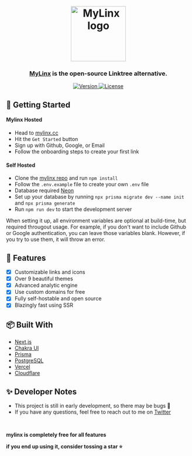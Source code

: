 <h1 align="center">
  <a href="https://MyLinx.io">
    <img alt="MyLinx logo" height="150" src="https://cdn.discordapp.com/attachments/820893881980813314/1178456136354119680/mylinx_logo_final.svg?ex=657635cd&is=6563c0cd&hm=3216ea73d8de1020bc0a06e5947c7ec8f3a98a5bba95d90928b45459c38bfb9d&">
  </a>
</h1>

<h3 align="center">
    <a href="https://MyLinx.cc">MyLinx</a> is the open-source Linktree alternative.
</h3>
<p align="center">
    <a href="https://github.com/asadbek064/mylinx/projects/1">
        <img src="https://img.shields.io/badge/%20Beta-4.1.0-%2303d2d4" alt="Version">
    </a>
    <a href="https://opensource.org/licenses/MIT">
        <img src="https://img.shields.io/badge/License-MIT-yellow.svg" alt="License"/>
    </a>

 
</p>

## 🚀 Getting Started

#### Mylinx Hosted

- Head to [mylinx.cc](https://mylinx.cc)
- Hit the `Get Started` button
- Sign up with Github, Google, or Email
- Follow the onboarding steps to create your first link

#### Self Hosted

- Clone the [mylinx repo](httsp://github.com/asadbek064/mylinx) and run `npm install`
- Follow the `.env.example` file to create your own `.env` file
- Database required [Neon](https://neon.tech/) 
- Set up your database by running `npx prisma migrate dev --name init` and `npx prisma generate`
- Run `npm run dev` to start the development server

When setting it up, all environment variables are optional at build-time, but required througout usage. For example, if you don't want to include Github or Google authentication, you can leave those variables blank. However, if you try to use them, it will throw an error.

## 📝 Features

- [x] Customizable links and icons
- [x] Over 9 beautiful themes
- [x] Advanced analytic engine
- [x] Use custom domains for free
- [x] Fully self-hostable and open source
- [x] Blazingly fast using SSR

## 📦 Built With

- [Next.js](https://nextjs.org/)
- [Chakra UI](https://chakra-ui.com/)
- [Prisma](https://prisma.io/)
- [PostgreSQL](https://www.postgresql.org/)
- [Vercel](https://vercel.com/)
- [Cloudflare](https://cloudflare.com/)

## ✨ Developer Notes

- This project is still in early development, so there may be bugs 🐛
- If you have any questions, feel free to reach out to me on [Twitter](https://twitter.com/realAsadbek) 

<br />

**mylinx is completely free for all features**

**if you end up using it, consider tossing a star ⭐**
